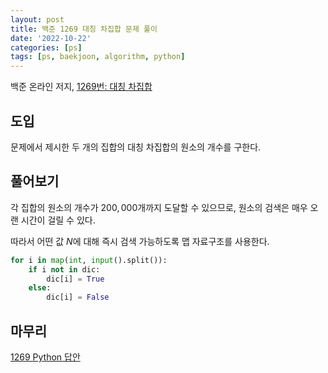```yaml
---
layout: post
title: 백준 1269 대칭 차집합 문제 풀이
date: '2022-10-22'
categories: [ps]
tags: [ps, baekjoon, algorithm, python]
---
```


백준 온라인 저지, [1269번: 대칭 차집합](https://www.acmicpc.net/problem/1269)

## 도입

문제에서 제시한 두 개의 집합의 대칭 차집합의 원소의 개수를 구한다.  

## 풀어보기

각 집합의 원소의 개수가 $200,000$개까지 도달할 수 있으므로, 원소의 검색은 매우 오랜 시간이 걸릴 수 있다.  

따라서 어떤 값 $N$에 대해 즉시 검색 가능하도록 맵 자료구조를 사용한다.  

```py
for i in map(int, input().split()):
    if i not in dic:
        dic[i] = True
    else:
        dic[i] = False
```

## 마무리

[1269 Python 답안](https://github.com/ShapeLayer/training/blob/main/tasks/online_judge/baekjoon/python/1269.py)
